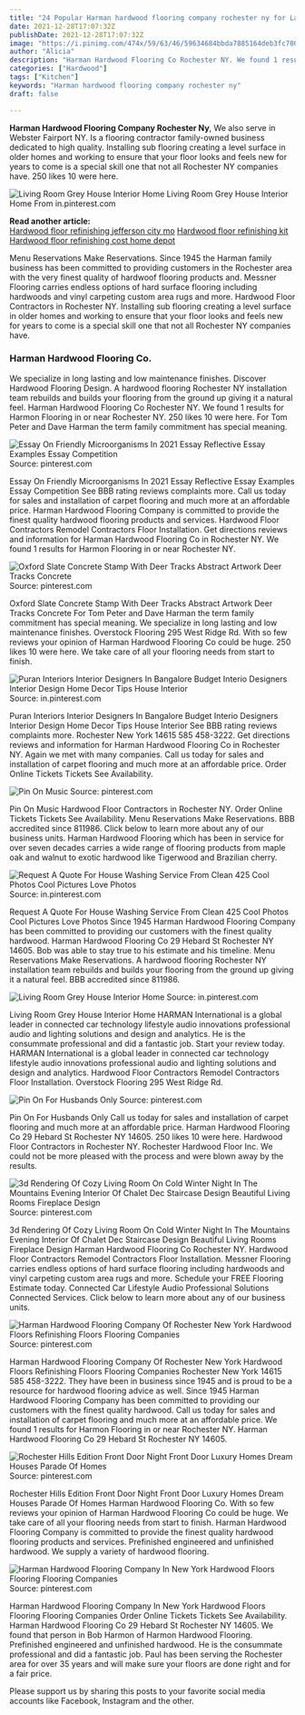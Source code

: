 ```yaml
---
title: "24 Popular Harman hardwood flooring company rochester ny for Laminate Flooring"
date: 2021-12-28T17:07:32Z
publishDate: 2021-12-28T17:07:32Z
image: "https://i.pinimg.com/474x/59/63/46/59634684bbda7885164deb3fc700ffeb.jpg"
author: "Alicia"
description: "Harman Hardwood Flooring Co Rochester NY. We found 1 results for Harmon Flooring in or near Rochester NY. Harman hardwood flooring company rochester ny"
categories: ["Hardwood"]
tags: ["Kitchen"]
keywords: "Harman hardwood flooring company rochester ny"
draft: false

---
```

<!-- Head tag Code -->
**Harman Hardwood Flooring Company Rochester Ny**, We also serve in Webster Fairport NY. Is a flooring contractor family-owned business dedicated to high quality. Installing sub flooring creating a level surface in older homes and working to ensure that your floor looks and feels new for years to come is a special skill one that not all Rochester NY companies have. 250 likes 10 were here.

![Living Room Grey House Interior Home](https://i.pinimg.com/originals/d7/88/a0/d788a03ab2ecd89f121696b338dedbbd.jpg "Living Room Grey House Interior Home")
Living Room Grey House Interior Home From in.pinterest.com

**Read another article:**  
[Hardwood floor refinishing jefferson city mo](/hardwood-floor-refinishing-jefferson-city-mo/)
[Hardwood floor refinishing kit](/hardwood-floor-refinishing-kit/)
[Hardwood floor refinishing cost home depot](/hardwood-floor-refinishing-cost-home-depot/)


Menu Reservations Make Reservations. Since 1945 the Harman family business has been committed to providing customers in the Rochester area with the very finest quality of hardwoof flooring products and. Messner Flooring carries endless options of hard surface flooring including hardwoods and vinyl carpeting custom area rugs and more. Hardwood Floor Contractors in Rochester NY. Installing sub flooring creating a level surface in older homes and working to ensure that your floor looks and feels new for years to come is a special skill one that not all Rochester NY companies have.

### Harman Hardwood Flooring Co.

We specialize in long lasting and low maintenance finishes. Discover Hardwood Flooring Design. A hardwood flooring Rochester NY installation team rebuilds and builds your flooring from the ground up giving it a natural feel. Harman Hardwood Flooring Co Rochester NY. We found 1 results for Harmon Flooring in or near Rochester NY. 250 likes 10 were here. For Tom Peter and Dave Harman the term family commitment has special meaning.


![Essay On Friendly Microorganisms In 2021 Essay Reflective Essay Examples Essay Competition](https://i.pinimg.com/736x/7d/d7/49/7dd7493bf55bff28d9e56a16aff985d9.jpg "Essay On Friendly Microorganisms In 2021 Essay Reflective Essay Examples Essay Competition")
Source: pinterest.com

Essay On Friendly Microorganisms In 2021 Essay Reflective Essay Examples Essay Competition See BBB rating reviews complaints more. Call us today for sales and installation of carpet flooring and much more at an affordable price. Harman Hardwood Flooring Company is committed to provide the finest quality hardwood flooring products and services. Hardwood Floor Contractors Remodel Contractors Floor Installation. Get directions reviews and information for Harman Hardwood Flooring Co in Rochester NY. We found 1 results for Harmon Flooring in or near Rochester NY.

![Oxford Slate Concrete Stamp With Deer Tracks Abstract Artwork Deer Tracks Concrete](https://i.pinimg.com/originals/cf/87/e3/cf87e34161dd541e17d3f8284bf4c2cd.jpg "Oxford Slate Concrete Stamp With Deer Tracks Abstract Artwork Deer Tracks Concrete")
Source: pinterest.com

Oxford Slate Concrete Stamp With Deer Tracks Abstract Artwork Deer Tracks Concrete For Tom Peter and Dave Harman the term family commitment has special meaning. We specialize in long lasting and low maintenance finishes. Overstock Flooring 295 West Ridge Rd. With so few reviews your opinion of Harman Hardwood Flooring Co could be huge. 250 likes 10 were here. We take care of all your flooring needs from start to finish.

![Puran Interiors Interior Designers In Bangalore Budget Interio Designers Interior Design Home Decor Tips House Interior](https://i.pinimg.com/originals/13/ea/ca/13eaca5de8674adefbe5949715777f96.jpg "Puran Interiors Interior Designers In Bangalore Budget Interio Designers Interior Design Home Decor Tips House Interior")
Source: in.pinterest.com

Puran Interiors Interior Designers In Bangalore Budget Interio Designers Interior Design Home Decor Tips House Interior See BBB rating reviews complaints more. Rochester New York 14615 585 458-3222. Get directions reviews and information for Harman Hardwood Flooring Co in Rochester NY. Again we met with many companies. Call us today for sales and installation of carpet flooring and much more at an affordable price. Order Online Tickets Tickets See Availability.

![Pin On Music](https://i.ytimg.com/vi/To7FaqpSHvQ/maxresdefault.jpg "Pin On Music")
Source: pinterest.com

Pin On Music Hardwood Floor Contractors in Rochester NY. Order Online Tickets Tickets See Availability. Menu Reservations Make Reservations. BBB accredited since 811986. Click below to learn more about any of our business units. Harman Hardwood Flooring which has been in service for over seven decades carries a wide range of flooring products from maple oak and walnut to exotic hardwood like Tigerwood and Brazilian cherry.

![Request A Quote For House Washing Service From Clean 425 Cool Photos Cool Pictures Love Photos](https://i.pinimg.com/originals/62/8a/36/628a366d952a8273dd18283f6b436529.png "Request A Quote For House Washing Service From Clean 425 Cool Photos Cool Pictures Love Photos")
Source: in.pinterest.com

Request A Quote For House Washing Service From Clean 425 Cool Photos Cool Pictures Love Photos Since 1945 Harman Hardwood Flooring Company has been committed to providing our customers with the finest quality hardwood. Harman Hardwood Flooring Co 29 Hebard St Rochester NY 14605. Bob was able to stay true to his estimate and his timeline. Menu Reservations Make Reservations. A hardwood flooring Rochester NY installation team rebuilds and builds your flooring from the ground up giving it a natural feel. BBB accredited since 811986.

![Living Room Grey House Interior Home](https://i.pinimg.com/originals/d7/88/a0/d788a03ab2ecd89f121696b338dedbbd.jpg "Living Room Grey House Interior Home")
Source: in.pinterest.com

Living Room Grey House Interior Home HARMAN International is a global leader in connected car technology lifestyle audio innovations professional audio and lighting solutions and design and analytics. He is the consummate professional and did a fantastic job. Start your review today. HARMAN International is a global leader in connected car technology lifestyle audio innovations professional audio and lighting solutions and design and analytics. Hardwood Floor Contractors Remodel Contractors Floor Installation. Overstock Flooring 295 West Ridge Rd.

![Pin On For Husbands Only](https://i.pinimg.com/600x315/53/b7/a1/53b7a183b267dd7eeb0a9001d035040b.jpg "Pin On For Husbands Only")
Source: pinterest.com

Pin On For Husbands Only Call us today for sales and installation of carpet flooring and much more at an affordable price. Harman Hardwood Flooring Co 29 Hebard St Rochester NY 14605. 250 likes 10 were here. Hardwood Floor Contractors in Rochester NY. Rochester Hardwood Floor Inc. We could not be more pleased with the process and were blown away by the results.

![3d Rendering Of Cozy Living Room On Cold Winter Night In The Mountains Evening Interior Of Chalet Dec Staircase Design Beautiful Living Rooms Fireplace Design](https://i.pinimg.com/originals/1a/da/6d/1ada6dd6b0debd660a67a06512da221e.jpg "3d Rendering Of Cozy Living Room On Cold Winter Night In The Mountains Evening Interior Of Chalet Dec Staircase Design Beautiful Living Rooms Fireplace Design")
Source: pinterest.com

3d Rendering Of Cozy Living Room On Cold Winter Night In The Mountains Evening Interior Of Chalet Dec Staircase Design Beautiful Living Rooms Fireplace Design Harman Hardwood Flooring Co Rochester NY. Hardwood Floor Contractors Remodel Contractors Floor Installation. Messner Flooring carries endless options of hard surface flooring including hardwoods and vinyl carpeting custom area rugs and more. Schedule your FREE Flooring Estimate today. Connected Car Lifestyle Audio Professional Solutions Connected Services. Click below to learn more about any of our business units.

![Harman Hardwood Flooring Company Of Rochester New York Hardwood Floors Refinishing Floors Flooring Companies](https://i.pinimg.com/474x/8d/d9/2d/8dd92d201e3e89ab8d0f528bac4a69af.jpg "Harman Hardwood Flooring Company Of Rochester New York Hardwood Floors Refinishing Floors Flooring Companies")
Source: pinterest.com

Harman Hardwood Flooring Company Of Rochester New York Hardwood Floors Refinishing Floors Flooring Companies Rochester New York 14615 585 458-3222. They have been in business since 1945 and is proud to be a resource for hardwood flooring advice as well. Since 1945 Harman Hardwood Flooring Company has been committed to providing our customers with the finest quality hardwood. Call us today for sales and installation of carpet flooring and much more at an affordable price. We found 1 results for Harmon Flooring in or near Rochester NY. Harman Hardwood Flooring Co 29 Hebard St Rochester NY 14605.

![Rochester Hills Edition Front Door Night Front Door Luxury Homes Dream Houses Parade Of Homes](https://i.pinimg.com/736x/e7/d7/40/e7d7409bdb43fc33b5f2e47cf2268e07.jpg "Rochester Hills Edition Front Door Night Front Door Luxury Homes Dream Houses Parade Of Homes")
Source: pinterest.com

Rochester Hills Edition Front Door Night Front Door Luxury Homes Dream Houses Parade Of Homes Harman Hardwood Flooring Co. With so few reviews your opinion of Harman Hardwood Flooring Co could be huge. We take care of all your flooring needs from start to finish. Harman Hardwood Flooring Company is committed to provide the finest quality hardwood flooring products and services. Prefinished engineered and unfinished hardwood. We supply a variety of hardwood flooring.

![Harman Hardwood Flooring Company In New York Hardwood Floors Flooring Flooring Companies](https://i.pinimg.com/474x/59/63/46/59634684bbda7885164deb3fc700ffeb.jpg "Harman Hardwood Flooring Company In New York Hardwood Floors Flooring Flooring Companies")
Source: pinterest.com

Harman Hardwood Flooring Company In New York Hardwood Floors Flooring Flooring Companies Order Online Tickets Tickets See Availability. Harman Hardwood Flooring Co 29 Hebard St Rochester NY 14605. We found that person in Bob Harmon of Harmon Hardwood Flooring. Prefinished engineered and unfinished hardwood. He is the consummate professional and did a fantastic job. Paul has been serving the Rochester area for over 35 years and will make sure your floors are done right and for a fair price.

Please support us by sharing this posts to your favorite social media accounts like Facebook, Instagram and the other.

